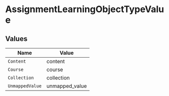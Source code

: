 # AssignmentLearningObjectTypeValue


## Values

| Name            | Value           |
| --------------- | --------------- |
| `Content`       | content         |
| `Course`        | course          |
| `Collection`    | collection      |
| `UnmappedValue` | unmapped_value  |
